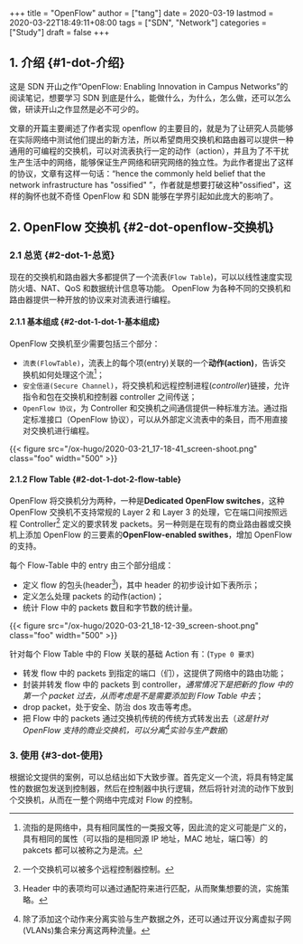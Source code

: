 +++
title = "OpenFlow"
author = ["tang"]
date = 2020-03-19
lastmod = 2020-03-22T18:49:11+08:00
tags = ["SDN", "Network"]
categories = ["Study"]
draft = false
+++

## 1. 介绍 {#1-dot-介绍}

这是 SDN 开山之作“OpenFlow: Enabling Innovation in Campus Networks”的阅读笔记，想要学习 SDN 到底是什么，能做什么，为什么，怎么做，还可以怎么做，研读开山之作显然是必不可少的。

文章的开篇主要阐述了作者实现 openflow 的主要目的，就是为了让研究人员能够在实际网络中测试他们提出的新方法，所以希望商用交换机和路由器可以提供一种通用的可编程的交换机，可以对流表执行一定的动作（action），并且为了不干扰生产生活中的网络，能够保证生产网络和研究网络的独立性。为此作者提出了这样的协议，文章有这样一句话：“hence
the commonly held belief that the network infrastructure has "ossified" ”，作者就是想要打破这种"ossified"，这样的胸怀也就不奇怪 OpenFlow 和 SDN 能够在学界引起如此庞大的影响了。


## 2. OpenFlow 交换机 {#2-dot-openflow-交换机}


### 2.1 总览 {#2-dot-1-总览}

现在的交换机和路由器大多都提供了一个流表(`Flow Table`)，可以以线性速度实现防火墙、NAT、QoS 和数据统计信息等功能。 OpenFlow 为各种不同的交换机和路由器提供一种开放的协议来对流表进行编程。


#### 2.1.1 基本组成 {#2-dot-1-dot-1-基本组成}

OpenFlow 交换机至少需要包括三个部分：

-   `流表(FlowTable)`，流表上的每个项(entry)关联的一个**动作(action)**，告诉交换机如何处理这个流[^fn:1]；
-   `安全信道(Secure Channel)`，将交换机和远程控制进程(_controller_)链接，允许指令和包在交换机和控制器 controller 之间传送；
-   `OpenFlow 协议`，为 Controller 和交换机之间通信提供一种标准方法。通过指定标准接口（OpenFlow 协议），可以从外部定义流表中的条目，而不用直接对交换机进行编程。

{{< figure src="/ox-hugo/2020-03-21_17-18-41_screen-shoot.png" class="foo" width="500" >}}


#### 2.1.2 Flow Table {#2-dot-1-dot-2-flow-table}

OpenFlow 将交换机分为两种，一种是**Dedicated OpenFlow switches**，这种 OpenFlow 交换机不支持常规的 Layer 2 和 Layer 3 的处理，它在端口间按照远程 Controller[^fn:2] 定义的要求转发 packets。另一种则是在现有的商业路由器或交换机上添加 OpenFlow 的三要素的**OpenFlow-enabled swithes**，增加 OpenFlow 的支持。

每个 Flow-Table 中的 entry 由三个部分组成：

-   定义 flow 的包头(header[^fn:3])，其中 header 的初步设计如下表所示；
-   定义怎么处理 packets 的动作(action)；
-   统计 Flow 中的 packets 数目和字节数的统计量。

{{< figure src="/ox-hugo/2020-03-21_18-12-39_screen-shoot.png" class="foo" width="500" >}}

针对每个 Flow Table 中的 Flow 关联的基础 Action 有：(`Type 0 要求`)

-   转发 flow 中的 packets 到指定的端口（们），这提供了网络中的路由功能；
-   封装并转发 flow 中的 packets 到 controller，_通常情况下是把新的 flow 中的第一个 packet 过去，从而考虑是不是需要添加到 Flow Table 中去_；
-   drop packet，处于安全、防治 dos 攻击等考虑。
-   把 Flow 中的 packets 通过交换机传统的传统方式转发出去（_这是针对 OpenFlow 支持的商业交换机，可以分离[^fn:4]实验与生产数据_）


### 3. 使用 {#3-dot-使用}

根据论文提供的案例，可以总结出如下大致步骤。首先定义一个流，将具有特定属性的数据包发送到控制器，然后在控制器中执行逻辑，然后将针对流的动作下放到个交换机，从而在一整个网络中完成对 Flow 的控制。

[^fn:1]: 流指的是网络中，具有相同属性的一类报文等，因此流的定义可能是广义的，具有相同的属性（可以指的是相同源 IP 地址，MAC 地址，端口等）的 pakcets 都可以被称之为是流。
[^fn:2]: 一个交换机可以被多个远程控制器控制。
[^fn:3]: Header 中的表项均可以通过通配符来进行匹配，从而聚集想要的流，实施策略。
[^fn:4]: 除了添加这个动作来分离实验与生产数据之外，还可以通过开议分离虚拟子网(VLANs)集合来分离这两种流量。

